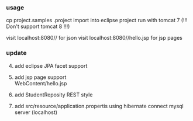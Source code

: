 ### usage
cp project.samples .project 
import into eclipse project 
run with tomcat 7 (!!! Don't support tomcat 8 !!!)

visit localhost:8080/<appname>/ for json
visit localhost:8080/<appname>/hello.jsp for jsp pages


### update

4. add eclipse JPA facet support 

3. add jsp page support  
  WebContent/hello.jsp 

2. add StudentReposity REST style 

1. add src/resource/application.propertis
  using hibernate connect mysql server (localhost)

